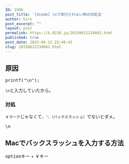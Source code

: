 ```yaml
---
ID: 1996
post_title: '[Xcode] \nで改行されない時の対処法'
author: hiro
post_excerpt: ""
layout: post
permalink: https://b.0218.jp/20150612234842.html
published: true
post_date: 2015-06-12 23:48:42
slug: 20150612234842.html
---
```

<h2>原因</h2>
<pre>printf("\n");</pre>

<p><code>\n</code>と入力していたから。</p>

<h3>対処</h3>
<p><code>￥マーク</code>じゃなくて、<code>＼（バックスラッシュ）</code>でないとダメ。</p>

<pre>\n</pre>

<h2>Macでバックスラッシュを入力する方法</h2>
<p><kbd>optionキー</kbd> + <kbd>￥キー</kbd></p>